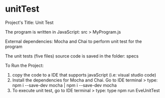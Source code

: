 # unitTest

Project's Title: Unit Test

The program is written in JavaScript: src > MyProgram.js

External dependencies: Mocha and Chai to perform unit test for the program

The unit tests (five files) source code is saved in the folder: specs

To Run the Project: 
1. copy the code to a IDE that supports javaScript (i.e: visual studio code)
2. Install the dependencies for Mocha and Chai. Go to IDE terminal > type: npm i --save-dev mocha | npm i --save-dev mocha
4. To execute unit test, go to IDE terminal > type: type npm run EveUnitTest
